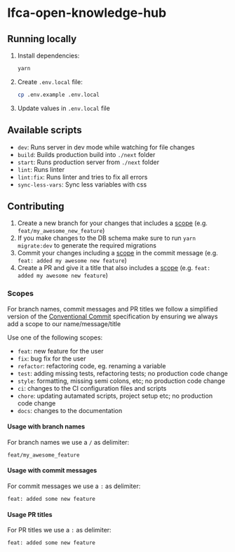 # lfca-open-knowledge-hub

## Running locally

1. Install dependencies:
   ```bash
   yarn
   ```
2. Create `.env.local` file:
   ```bash
   cp .env.example .env.local
   ```
3. Update values in `.env.local` file

## Available scripts

- `dev`: Runs server in dev mode while watching for file changes
- `build`: Builds production build into `./next` folder
- `start`: Runs production server from `./next` folder
- `lint`: Runs linter
- `lint:fix`: Runs linter and tries to fix all errors
- `sync-less-vars`: Sync less variables with css

## Contributing

1. Create a new branch for your changes that includes a [scope](#scopes) (e.g. `feat/my_awesome_new_feature`)
2. If you make changes to the DB schema make sure to run `yarn migrate:dev` to generate the required migrations
3. Commit your changes including a [scope](#scopes) in the commit message (e.g. `feat: added my awesome new feature`)
4. Create a PR and give it a title that also includes a [scope](#scopes) (e.g. `feat: added my awesome new feature`)

### Scopes

For branch names, commit messages and PR titles we follow a simplified version of the [Conventional Commit](https://www.conventionalcommits.org/en/v1.0.0/) specification by ensuring we always add a scope to our name/message/title

Use one of the following scopes:

- `feat`: new feature for the user
- `fix`: bug fix for the user
- `refactor`: refactoring code, eg. renaming a variable
- `test`: adding missing tests, refactoring tests; no production code change
- `style`: formatting, missing semi colons, etc; no production code change
- `ci`: changes to the CI configuration files and scripts
- `chore`: updating autamated scripts, project setup etc; no production code change
- `docs`: changes to the documentation

#### Usage with branch names

For branch names we use a `/` as delimiter:

```
feat/my_awesome_feature
```

#### Usage with commit messages

For commit messages we use a `:` as delimiter:

```
feat: added some new feature
```

#### Usage PR titles

For PR titles we use a `:` as delimiter:

```
feat: added some new feature
```
